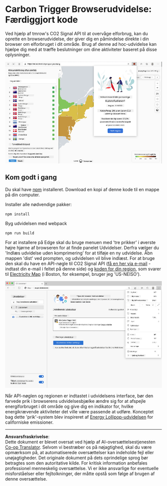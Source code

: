 <!--
CO_OP_TRANSLATOR_METADATA:
{
  "original_hash": "9361268ca430b2579375009e1eceb5e5",
  "translation_date": "2025-08-26T22:49:44+00:00",
  "source_file": "5-browser-extension/solution/translation/README.fr.md",
  "language_code": "da"
}
-->
# Carbon Trigger Browserudvidelse: Færdiggjort kode

Ved hjælp af tmrow's CO2 Signal API til at overvåge elforbrug, kan du oprette en browserudvidelse, der giver dig en påmindelse direkte i din browser om elforbruget i dit område. Brug af denne ad hoc-udvidelse kan hjælpe dig med at træffe beslutninger om dine aktiviteter baseret på disse oplysninger.

![udvidelsesbillede](../../../../../translated_images/extension-screenshot.0e7f5bfa110e92e3875e1bc9405edd45a3d2e02963e48900adb91926a62a5807.da.png)

## Kom godt i gang

Du skal have [npm](https://npmjs.com) installeret. Download en kopi af denne kode til en mappe på din computer.

Installer alle nødvendige pakker:

```
npm install
```

Byg udvidelsen med webpack

```
npm run build
```

For at installere på Edge skal du bruge menuen med 'tre prikker' i øverste højre hjørne af browseren for at finde panelet Udvidelser. Derfra vælger du 'Indlæs udvidelse uden komprimering' for at tilføje en ny udvidelse. Åbn mappen 'dist' ved prompten, og udvidelsen vil blive indlæst. For at bruge den skal du have en API-nøgle til CO2 Signal API ([få en her via e-mail](https://www.co2signal.com/) - indtast din e-mail i feltet på denne side) og [koden for din region](http://api.electricitymap.org/v3/zones), som svarer til [Electricity Map](https://www.electricitymap.org/map) (i Boston, for eksempel, bruger jeg 'US-NEISO').

![installation](../../../../../translated_images/install-on-edge.78634f02842c48283726c531998679a6f03a45556b2ee99d8ff231fe41446324.da.png)

Når API-nøglen og regionen er indtastet i udvidelsens interface, bør den farvede prik i browserens udvidelsesbjælke ændre sig for at afspejle energiforbruget i dit område og give dig en indikator for, hvilke energikrævende aktiviteter det ville være passende at udføre. Konceptet bag dette 'prik'-system blev inspireret af [Energy Lollipop-udvidelsen](https://energylollipop.com/) for californiske emissioner.

---

**Ansvarsfraskrivelse**:  
Dette dokument er blevet oversat ved hjælp af AI-oversættelsestjenesten [Co-op Translator](https://github.com/Azure/co-op-translator). Selvom vi bestræber os på nøjagtighed, skal du være opmærksom på, at automatiserede oversættelser kan indeholde fejl eller unøjagtigheder. Det originale dokument på dets oprindelige sprog bør betragtes som den autoritative kilde. For kritisk information anbefales professionel menneskelig oversættelse. Vi er ikke ansvarlige for eventuelle misforståelser eller fejltolkninger, der måtte opstå som følge af brugen af denne oversættelse.